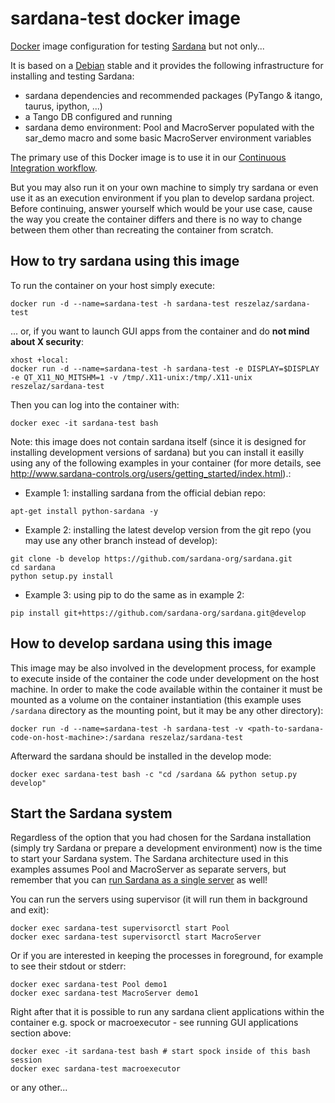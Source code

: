 # sardana-test docker image

[Docker](http://www.docker.com) image configuration for testing [Sardana](http://www.sardna-controls.org) but not only...

It is based on a [Debian](http://www.debian.org) stable and it provides the following infrastructure for installing and testing Sardana:

* sardana dependencies and recommended packages (PyTango & itango, taurus, ipython, ...)
* a Tango DB configured and running
* sardana demo environment: Pool and MacroServer populated with the sar_demo macro and some basic MacroServer environment variables

The primary use of this Docker image is to use it in our [Continuous Integration workflow](https://travis-ci.org/sardana-org/sardana).

But you may also run it on your own machine to simply try sardana or even use it as an execution environment if you plan to develop sardana project.
Before continuing, answer yourself which would be your use case, cause the way you create the container differs and there is no way to change between them other than recreating the container from scratch.

## How to try sardana using this image

To run the container on your host simply execute:

~~~~
docker run -d --name=sardana-test -h sardana-test reszelaz/sardana-test
~~~~

... or, if you want to launch GUI apps from the container and do **not mind about X security**:

~~~~
xhost +local:
docker run -d --name=sardana-test -h sardana-test -e DISPLAY=$DISPLAY -e QT_X11_NO_MITSHM=1 -v /tmp/.X11-unix:/tmp/.X11-unix reszelaz/sardana-test
~~~~

Then you can log into the container with:

~~~~
docker exec -it sardana-test bash
~~~~

Note: this image does not contain sardana itself (since it is designed for installing development versions of sardana) but you can install it easilly using any of the following examples in your container (for more details, see http://www.sardana-controls.org/users/getting_started/index.html).:

- Example 1: installing sardana from the official debian repo:

~~~~
apt-get install python-sardana -y
~~~~

- Example 2: installing the latest develop version from the git repo (you may use any other branch instead of develop):

~~~~
git clone -b develop https://github.com/sardana-org/sardana.git
cd sardana
python setup.py install
~~~~

- Example 3: using pip to do the same as in example 2:

~~~~
pip install git+https://github.com/sardana-org/sardana.git@develop
~~~~

## How to develop sardana using this image

This image may be also involved in the development process, for example to execute inside of the container the code under development on the host machine.
In order to make the code available within the container it must be mounted as a volume on the container instantiation (this example uses `/sardana` directory as the mounting point, but it may be any other directory):

~~~~
docker run -d --name=sardana-test -h sardana-test -v <path-to-sardana-code-on-host-machine>:/sardana reszelaz/sardana-test
~~~~

Afterward the sardana should be installed in the develop mode:

~~~~
docker exec sardana-test bash -c "cd /sardana && python setup.py develop"
~~~~

## Start the Sardana system

Regardless of the option that you had chosen for the Sardana installation (simply try Sardana or prepare a development environment) now is the time to start your Sardana system. The Sardana architecture used in this examples assumes Pool and MacroServer as separate servers, but remember that you can [run Sardana as a single server](https://sardana-controls.org/users/getting_started/running_server.html#running-sardana-as-a-tango-server) as well!

You can run the servers using supervisor (it will run them in background and exit):
~~~~
docker exec sardana-test supervisorctl start Pool
docker exec sardana-test supervisorctl start MacroServer
~~~~

Or if you are interested in keeping the processes in foreground, for example to see their stdout or stderr:
~~~~
docker exec sardana-test Pool demo1
docker exec sardana-test MacroServer demo1
~~~~

Right after that it is possible to run any sardana client applications within the container e.g. spock or macroexecutor - see running GUI applications section above:
~~~~
docker exec -it sardana-test bash # start spock inside of this bash session
docker exec sardana-test macroexecutor
~~~~
or any other...
